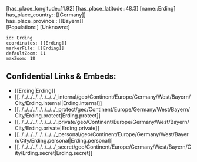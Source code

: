 ﻿---
location: [48.3,11.92] 
mapzoom: [7,12] 
mapmarker: city 
type: City
tags:
- geo/City


SpocWebEntityId: 30045
isDeleted: false
confidential: public

---
[has_place_longitude::11.92] 
[has_place_latitude::48.3] 
[name::Erding] 
has_place_country:: [[Germany]]  
has_place_province:: [[Bayern]]  
[Population::] 
[Unknown::] 


```leaflet
id: Erding
coordinates: [[Erding]] 
markerFile: [[Erding]] 
defaultZoom: 11 
maxZoom: 18
```


## Confidential Links & Embeds: 
- [[Erding|Erding]]  
- [[../../../../../../../../_internal/geo/Continent/Europe/Germany/West/Bayern/City/Erding.internal|Erding.internal]] 
- [[../../../../../../../../_protect/geo/Continent/Europe/Germany/West/Bayern/City/Erding.protect|Erding.protect]] 
- [[../../../../../../../../_private/geo/Continent/Europe/Germany/West/Bayern/City/Erding.private|Erding.private]] 
- [[../../../../../../../../_personal/geo/Continent/Europe/Germany/West/Bayern/City/Erding.personal|Erding.personal]] 
- [[../../../../../../../../_secret/geo/Continent/Europe/Germany/West/Bayern/City/Erding.secret|Erding.secret]] 
